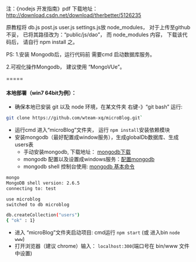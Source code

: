 
注：《nodejs 开发指南》pdf 下载地址： http://download.csdn.net/download/therbetter/5126235

原教程将 db.js post.js  user.js settings.js放 node_modules， 对于上传至github不妥， 已将其路径改为：“public/js/dao”，
而 node_modules 内容， 下载该代码后， 请自行 npm install 之。


PS:
1.安装 Mongodb后，运行代码前 需要cmd 启动数据库服务。

2.可视化操作Mongodb， 建议使用 “MongoVUe”。

=====
#### 本地部署（win7 64bit为例）：

* 确保本地已安装 git 以及 node 环境，在某文件夹 右键-》“git bash” 运行:
```Bash
git clone https://github.com/wteam-xq/microBlog.git`
```
* 运行cmd 进入“microBlog”文件夹， 运行 `npm install`安装依赖模块
* 安装mongodb（最好配置成window服务），生成globalDb数据库、生成users表
  * 手动安装mongodb, 下载地址： [mongodb下载](http://pan.baidu.com/s/1qWG5Lr2)
  * mongodb 配置以及设置成windows服务：[配置mongodb](http://blog.csdn.net/liusong0605/article/details/10574863)
  * mongodb shell 控制台使用: [mongodb 基本命令](http://www.cnblogs.com/xusir/archive/2012/12/24/2830957.html)
```Bash
mongo
MongoDB shell version: 2.6.5
connecting to: test

use microblog
switched to db microblog

db.createCollection("users")
{ "ok" : 1}

```
* 进入 “microBlog”文件夹启动项目: cmd运行 `npm start` (或 进入bin `node www`)
* 打开浏览器（建议 chrome）输入： `localhost:300`(端口号在 bin/www 文件中设置)

